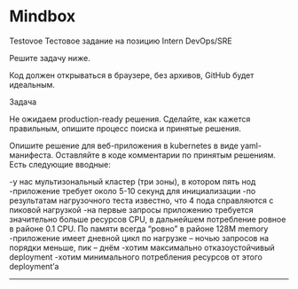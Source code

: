 # Mindbox
Testovoe
Тестовое задание на позицию 
Intern DevOps/SRE

Решите задачу ниже. 

Код должен открываться в браузере, без архивов, GitHub будет идеальным.

Задача

Не ожидаем production-ready решения. Сделайте, как кажется правильным, опишите процесс поиска и принятые решения.

Опишите решение для веб-приложения в kubernetes в виде yaml-манифеста. Оставляйте в коде комментарии по принятым решениям. Есть следующие вводные:

-у нас мультизональный кластер (три зоны), в котором пять нод
-приложение требует около 5-10 секунд для инициализации
-по результатам нагрузочного теста известно, что 4 пода справляются с пиковой нагрузкой
-на первые запросы приложению требуется значительно больше ресурсов CPU, в дальнейшем потребление ровное в районе 0.1 CPU. По памяти всегда “ровно” в районе 128M memory
-приложение имеет дневной цикл по нагрузке – ночью запросов на порядки меньше, пик – днём
-хотим максимально отказоустойчивый deployment
-хотим минимального потребления ресурсов от этого deployment’а

***
